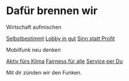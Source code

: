 Dafür brennen wir
==========

Wirtschaft aufmischen

[Selbstbestimmt](/warum-wetell/wirtschaft-aufmischen/#selbstbestimmt) [Lobby in gut](/warum-wetell/wirtschaft-aufmischen/#lobby_in_gut) [Sinn statt Profit](/warum-wetell/wirtschaft-aufmischen/#sinn_statt_profit)

Mobilfunk neu denken

[Aktiv fürs Klima](/warum-wetell/mobilfunk-neu-denken/#aktiv_fuers_klima) [Fairness für alle](/warum-wetell/mobilfunk-neu-denken/#fairness-fuer-alle) [Service per Du](/warum-wetell/mobilfunk-neu-denken/#liebevoller_service)

Mit dir zünden wir den Funken.
